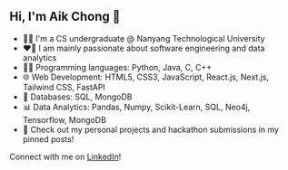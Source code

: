 ## Hi, I'm Aik Chong 👋

<!--
**TAN-AIK-CHONG/TAN-AIK-CHONG** is a ✨ _special_ ✨ repository because its `README.md` (this file) appears on your GitHub profile.

Here are some ideas to get you started:

- 🔭 I’m currently working on ...
- 🌱 I’m currently learning ...
- 👯 I’m looking to collaborate on ...
- 🤔 I’m looking for help with ...
- 💬 Ask me about ...
- 📫 How to reach me: ...
- 😄 Pronouns: ...
- ⚡ Fun fact: ...
-->

- 🙋‍♂️ I'm a CS undergraduate @ Nanyang Technological University 
- ❤️‍🔥 I am mainly passionate about software engineering and data analytics
- 👨‍💻 Programming languages: Python, Java, C, C++
- 🌐 Web Development: HTML5, CSS3, JavaScript, React.js, Next.js, Tailwind CSS, FastAPI
- 💾 Databases: SQL, MongoDB
- 📊 Data Analytics: Pandas, Numpy, Scikit-Learn, SQL, Neo4j, Tensorflow, MongoDB
- 📌 Check out my personal projects and hackathon submissions in my pinned posts!

Connect with me on [LinkedIn](https://www.linkedin.com/in/tanaikchong/)!
